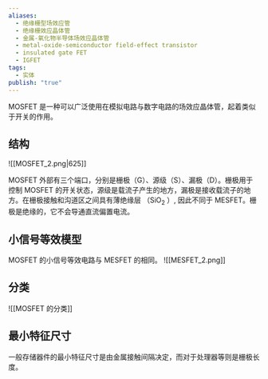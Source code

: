 ```yaml
---
aliases:
  - 绝缘栅型场效应管
  - 绝缘栅效应晶体管
  - 金属-氧化物半导体场效应晶体管
  - metal-oxide-semiconductor field-effect transistor
  - insulated gate FET
  - IGFET
tags:
  - 实体
publish: "true"
---
```

MOSFET 是一种可以广泛使用在模拟电路与数字电路的场效应晶体管，起着类似于开关的作用。

## 结构

![[MOSFET_2.png|625]]

MOSFET 外部有三个端口，分别是栅极（G）、源级（S）、漏极（D）。栅极用于控制 MOSFET 的开关状态，源级是载流子产生的地方，漏极是接收载流子的地方。在栅极接触和沟道区之间具有薄绝缘层 （$\text{SiO}_{2}$ ）, 因此不同于 MESFET。栅极是绝缘的，它不会导通直流偏置电流。

## 小信号等效模型

MOSFET 的小信号等效电路与 MESFET 的相同。
![[MESFET_2.png]]

## 分类

![[MOSFET 的分类]]

## 最小特征尺寸

一般存储器件的最小特征尺寸是由金属接触间隔决定，而对于处理器等则是栅极长度。